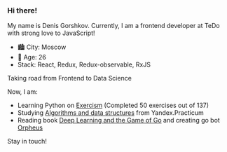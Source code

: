### Hi there!

My name is Denis Gorshkov.
Currently, I am a frontend developer at TeDo with strong love to JavaScript!

- 🏙️ City: Moscow
- 🚀 Age: 26
- Stack: React, Redux, Redux-observable, RxJS

Taking road from Frontend to Data Science

Now, I am:
- Learning Python on [Exercism](https://exercism.org/tracks/python/exercises) (Completed 50 exercises out of 137)
- Studying [Algorithms and data structures](https://practicum.yandex.ru/algorithms/) from Yandex.Practicum  
- Reading book [Deep Learning and the Game of Go](https://github.com/maxpumperla/deep_learning_and_the_game_of_go) and creating go bot [Orpheus](https://github.com/satrasmatras/orpheus)

Stay in touch!
